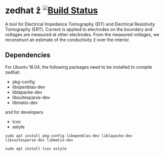 # zedhat ẑ  [![Build Status](https://travis-ci.org/boyle/zedhat.svg?branch=master)](https://travis-ci.org/boyle/zedhat)
A tool for Electrical Impedance Tomography (EIT) and Electrical Resistivity Tomography (ERT).
Current is applied to electrodes on the boundary and voltages are measured at other electrodes.
From the measured voltages, we reconstruct an estimate of the conductivity ẑ over the interior.

## Dependencies

For Ubuntu 16.04, the following packages need to be installed to compile zedhat:

 - pkg-config
 - libopenblas-dev
 - liblapacke-dev
 - libsuitesparse-dev
 - libmatio-dev

and for developers

 - lcov
 - astyle

```sudo apt install pkg-config libopenblas-dev liblapacke-dev libsuitesparse-dev libmatio-dev```

```sudo apt install lcov astyle```

